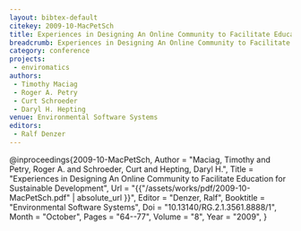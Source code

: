 ```yaml
---
layout: bibtex-default
citekey: 2009-10-MacPetSch
title: Experiences in Designing An Online Community to Facilitate Education for Sustainable Development (2009)
breadcrumb: Experiences in Designing An Online Community to Facilitate Education for Sustainable Development (2009)
category: conference
projects:
 - enviromatics
authors:
 - Timothy Maciag
 - Roger A. Petry
 - Curt Schroeder
 - Daryl H. Hepting
venue: Environmental Software Systems
editors:
 - Ralf Denzer
---
```

@inproceedings{2009-10-MacPetSch,
	Author =  "Maciag, Timothy and Petry, Roger A. and Schroeder, Curt and Hepting, Daryl H.",
	Title =  "Experiences in Designing An Online Community to Facilitate Education for Sustainable Development",
	Url = \"{{"/assets/works/pdf/2009-10-MacPetSch.pdf" | absolute_url }}\",
	Editor =  "Denzer, Ralf",
	Booktitle =  "Environmental Software Systems",
	Doi =  "10.13140/RG.2.1.3561.8888/1",
	Month =  "October",
	Pages =  "64--77",
	Volume =  "8",
	Year =  "2009",
}
